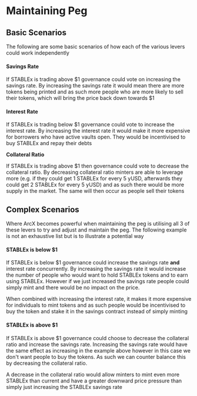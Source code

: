 # Maintaining Peg

## Basic Scenarios

The following are some basic scenarios of how each of the various levers could work independently

#### Savings Rate

If STABLEx is trading above $1 governance could vote on increasing the savings rate. By increasing the savings rate it would mean there are more tokens being printed and as such more people who are more likely to sell their tokens, which will bring the price back down towards $1

#### Interest Rate

If STABLEx is trading below $1 governance could vote to increase the interest rate. By increasing the interest rate it would make it more expensive for borrowers who have active vaults open. They would be incentivised to buy STABLEx and repay their debts 

**Collateral Ratio**

If STABLEx is trading above $1 then governance could vote to decrease the collateral ratio. By decreasing collateral ratio minters are able to leverage more \(e.g. if they could get 1 STABLEx for every 5 yUSD, afterwards they could get 2 STABLEx for every 5 yUSD\) and as such there would be more supply in the market. The same will then occur as people sell their tokens

## Complex Scenarios

Where ArcX becomes powerful when maintaining the peg is utilising all 3 of these levers to try and adjust and maintain the peg. The following example is not an exhaustive list but is to illustrate a potential way

#### STABLEx is below $1

If STABLEx is below $1 governance could increase the savings rate **and** interest rate concurrently. By increasing the savings rate it would increase the number of people who would want to hold STABLEx tokens and to earn using STABLEx. However if we just increased the savings rate people could simply mint and there would be no impact on the price.

When combined with increasing the interest rate, it makes it more expensive for individuals to mint tokens and as such people would be incentivised to buy the token and stake it in the savings contract instead of simply minting

#### STABLEx is above $1

If STABLEx is above $1 governance could choose to decrease the collateral ratio and increase the savings rate. Increasing the savings rate would have the same effect as increasing in the example above however in this case we don't want people to buy the tokens. As such we can counter balance this by decreasing the collateral ratio. 

A decrease in the collateral ratio would allow minters to mint even more STABLEx than current and have a greater downward price pressure than simply just increasing the STABLEx savings rate

